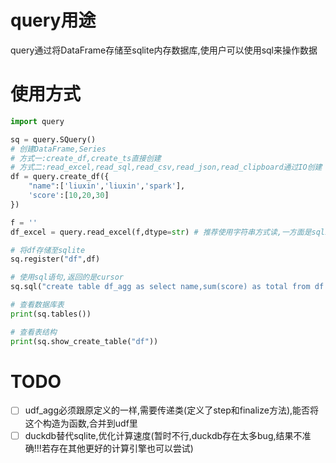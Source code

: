 # query用途
query通过将DataFrame存储至sqlite内存数据库,使用户可以使用sql来操作数据

# 使用方式
```python
import query

sq = query.SQuery()
# 创建DataFrame,Series
# 方式一:create_df,create_ts直接创建
# 方式二:read_excel,read_sql,read_csv,read_json,read_clipboard通过IO创建
df = query.create_df({
    "name":['liuxin','liuxin','spark'],
    'score':[10,20,30]
})

f = ''
df_excel = query.read_excel(f,dtype=str) # 推荐使用字符串方式读,一方面是sqlite弱类型,处理起来比较方便,另一方面是类型处理比较繁琐

# 将df存储至sqlite
sq.register("df",df)

# 使用sql语句,返回的是cursor
sq.sql("create table df_agg as select name,sum(score) as total from df group by name")

# 查看数据库表
print(sq.tables())

# 查看表结构
print(sq.show_create_table("df"))
```

# TODO
- [ ] udf_agg必须跟原定义的一样,需要传递类(定义了step和finalize方法),能否将这个构造为函数,合并到udf里
- [ ] duckdb替代sqlite,优化计算速度(暂时不行,duckdb存在太多bug,结果不准确!!!若存在其他更好的计算引擎也可以尝试)
